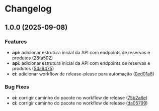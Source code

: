 # Changelog

## 1.0.0 (2025-09-08)


### Features

* **api:** adicionar estrutura inicial da API com endpoints de reservas e produtos ([28fa502](https://github.com/ERITONS/outbox-api/commit/28fa5023025db763651a192f020d0ea49ec306bb))
* **api:** adicionar estrutura inicial da API com endpoints de reservas e produtos ([54a9475](https://github.com/ERITONS/outbox-api/commit/54a94755d84aaaf79e275a032ac6a4c64a573067))
* **ci:** adicionar workflow de release-please para automação ([0ed01a8](https://github.com/ERITONS/outbox-api/commit/0ed01a8bf73daa8f4eacdb822079a1005f91c434))


### Bug Fixes

* **ci:** corrigir caminho do pacote no workflow de release ([75b2a6e](https://github.com/ERITONS/outbox-api/commit/75b2a6ecc49671679a3d0c0d2b991d44246b76aa))
* **ci:** corrigir caminho do pacote no workflow de release ([da05799](https://github.com/ERITONS/outbox-api/commit/da05799237305e2dd842c02f2b28c013cdfabe93))
